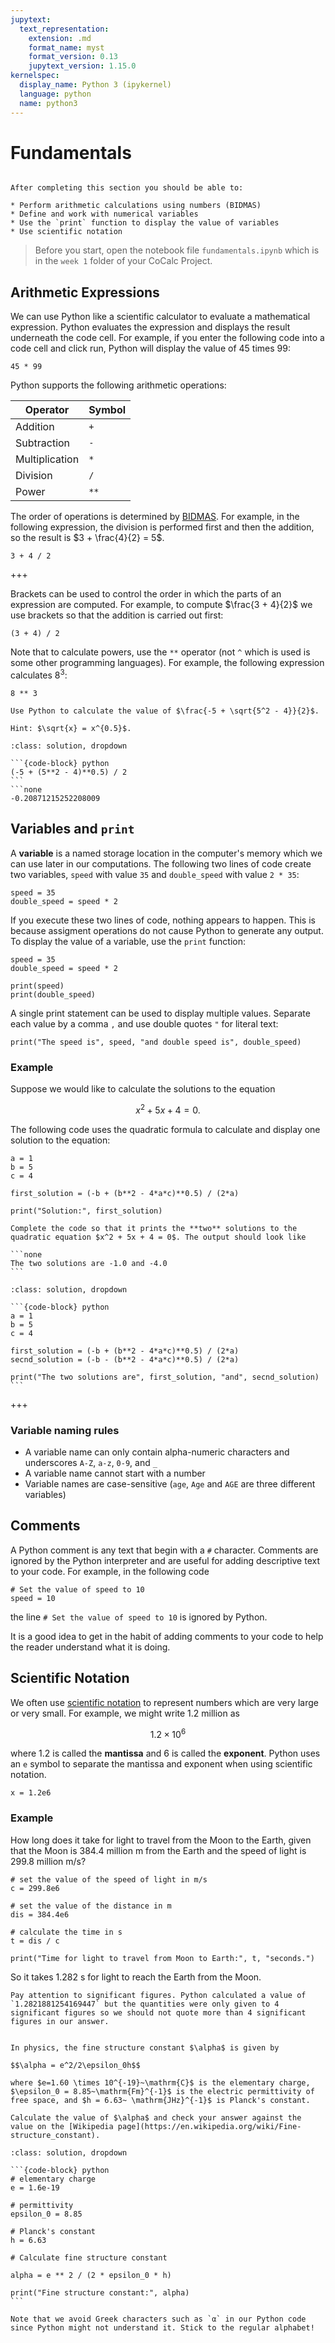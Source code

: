 ```yaml
---
jupytext:
  text_representation:
    extension: .md
    format_name: myst
    format_version: 0.13
    jupytext_version: 1.15.0
kernelspec:
  display_name: Python 3 (ipykernel)
  language: python
  name: python3
---
```


# Fundamentals

```{admonition} What you will learn

After completing this section you should be able to:

* Perform arithmetic calculations using numbers (BIDMAS)
* Define and work with numerical variables
* Use the `print` function to display the value of variables
* Use scientific notation
```

> Before you start, open the notebook file `fundamentals.ipynb` which is in the `week 1` folder of your CoCalc Project.

## Arithmetic Expressions

We can use Python like a scientific calculator to evaluate a mathematical expression. Python evaluates the expression and displays the result underneath the code cell. For example, if you enter the following code into a code cell and click run, Python will display the value of $45$ times $99$:

```{code-cell} ipython3
45 * 99
```

Python supports the following arithmetic operations:

| Operator | Symbol |
|---|---|
| Addition | `+` |
| Subtraction | `-` |
| Multiplication | `*` |
| Division | `/` |
| Power | `**` |

 The order of operations is determined by [BIDMAS](https://www.bbc.co.uk/bitesize/topics/znmtsbk/articles/zj29dxs). For example, in the following expression, the division is performed first and then the addition, so the result is $3 + \frac{4}{2} = 5$.

```{code-cell} ipython3
3 + 4 / 2
```

+++

Brackets can be used to control the order in which the parts of an expression are computed. For example, to compute $\frac{3 + 4}{2}$ we use brackets so that the addition is carried out first:

```{code-cell} ipython3
(3 + 4) / 2
```

Note that to calculate powers, use the `**` operator (not `^` which is used is some other programming languages). For example, the following expression calculates $8^3$:

```{code-cell} ipython3
8 ** 3
```

```{exercise}
Use Python to calculate the value of $\frac{-5 + \sqrt{5^2 - 4}}{2}$.

Hint: $\sqrt{x} = x^{0.5}$.
```

````{admonition} Solution
:class: solution, dropdown

```{code-block} python
(-5 + (5**2 - 4)**0.5) / 2
```
```none
-0.20871215252208009
````

## Variables and `print`

A **variable** is a named storage location in the computer's memory which we can use later in our computations. The following two lines of code create two variables, `speed` with value `35` and `double_speed` with value `2 * 35`:

```{code-cell} ipython3
speed = 35                 
double_speed = speed * 2   
```

If you execute these two lines of code, nothing appears to happen. This is because assigment operations do not cause Python to generate any output. To display the value of a variable, use the `print` function:

```{code-cell} ipython3
speed = 35                 
double_speed = speed * 2   

print(speed)
print(double_speed)
```

A single print statement can be used to display multiple values. Separate each value by a comma `,` and use double quotes `"` for literal text:

```{code-cell} ipython3
print("The speed is", speed, "and double speed is", double_speed)
```

### Example

Suppose we would like to calculate the solutions to the equation

$$x^2 + 5x + 4 = 0.$$

The following code uses the quadratic formula to calculate and display one solution to the equation:

```{code-cell} ipython3
a = 1
b = 5
c = 4

first_solution = (-b + (b**2 - 4*a*c)**0.5) / (2*a)

print("Solution:", first_solution)
```

````{exercise}
Complete the code so that it prints the **two** solutions to the quadratic equation $x^2 + 5x + 4 = 0$. The output should look like

```none
The two solutions are -1.0 and -4.0
```
````

````{admonition} Solution
:class: solution, dropdown

```{code-block} python
a = 1
b = 5
c = 4

first_solution = (-b + (b**2 - 4*a*c)**0.5) / (2*a)
secnd_solution = (-b - (b**2 - 4*a*c)**0.5) / (2*a)

print("The two solutions are", first_solution, "and", secnd_solution)
```
````

+++

### Variable naming rules

* A variable name can only contain alpha-numeric characters and underscores `A-Z`, `a-z`, `0-9`, and `_`
* A variable name cannot start with a number
* Variable names are case-sensitive (`age`, `Age` and `AGE` are three different variables)

## Comments

A Python comment is any text that begin with a `#` character. Comments are ignored by the Python interpreter and are useful for adding descriptive text to your code. For example, in the following code

```
# Set the value of speed to 10
speed = 10
```

the line `# Set the value of speed to 10` is ignored by Python.

It is a good idea to get in the habit of adding comments to your code to help the reader understand what it is doing.

## Scientific Notation

We often use [scientific notation](https://en.wikipedia.org/wiki/Scientific_notation) to represent numbers which are very large or very small. For example, we might write 1.2 million as

$$1.2 \times 10^6$$

where $1.2$ is called the **mantissa** and $6$ is called the **exponent**. Python uses an `e` symbol to separate the mantissa and exponent when using scientific notation.

```{code-cell} ipython3
x = 1.2e6
```

### Example

How long does it take for light to travel from the Moon to the Earth, given that the Moon is $384.4~\mathrm{million~m}$ from the Earth and the speed of light is $299.8\mathrm{~million~m/s}$?

```{code-cell} ipython3
# set the value of the speed of light in m/s
c = 299.8e6

# set the value of the distance in m
dis = 384.4e6

# calculate the time in s
t = dis / c

print("Time for light to travel from Moon to Earth:", t, "seconds.")

```

So it takes $1.282~\mathrm{s}$ for light to reach the Earth from the Moon.

```{attention}
Pay attention to significant figures. Python calculated a value of `1.2821881254169447` but the quantities were only given to 4 significant figures so we should not quote more than 4 significant figures in our answer. 
```

````{exercise}

In physics, the fine structure constant $\alpha$ is given by

$$\alpha = e^2/2\epsilon_0h$$

where $e=1.60 \times 10^{-19}~\mathrm{C}$ is the elementary charge, $\epsilon_0 = 8.85~\mathrm{Fm}^{-1}$ is the electric permittivity of free space, and $h = 6.63~ \mathrm{JHz}^{-1}$ is Planck's constant.

Calculate the value of $\alpha$ and check your answer against the value on the [Wikipedia page](https://en.wikipedia.org/wiki/Fine-structure_constant).
````

````{admonition} Solution
:class: solution, dropdown

```{code-block} python
# elementary charge
e = 1.6e-19

# permittivity
epsilon_0 = 8.85

# Planck's constant
h = 6.63

# Calculate fine structure constant

alpha = e ** 2 / (2 * epsilon_0 * h)

print("Fine structure constant:", alpha)
```
````

```{note}
Note that we avoid Greek characters such as `α` in our Python code since Python might not understand it. Stick to the regular alphabet!
```
